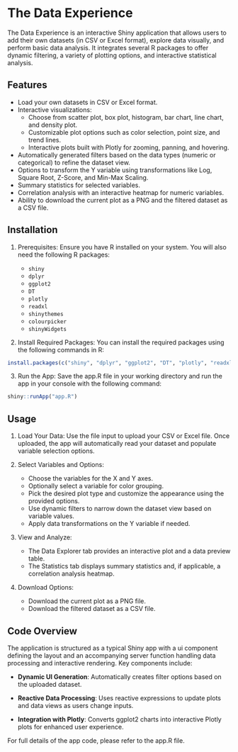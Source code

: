# The Data Experience

The Data Experience is an interactive Shiny application that allows users to add their own datasets (in CSV or Excel format), explore data visually, and perform basic data analysis. It integrates several R packages to offer dynamic filtering, a variety of plotting options, and interactive statistical analysis.

## Features

- Load your own datasets in CSV or Excel format.
- Interactive visualizations:
  - Choose from scatter plot, box plot, histogram, bar chart, line chart, and density plot.
  - Customizable plot options such as color selection, point size, and trend lines.
  - Interactive plots built with Plotly for zooming, panning, and hovering.
- Automatically generated filters based on the data types (numeric or categorical) to refine the dataset view.
- Options to transform the Y variable using transformations like Log, Square Root, Z-Score, and Min-Max Scaling.
- Summary statistics for selected variables.
- Correlation analysis with an interactive heatmap for numeric variables.
- Ability to download the current plot as a PNG and the filtered dataset as a CSV file.

## Installation

1. Prerequisites:
   Ensure you have R installed on your system. You will also need the following R packages:

   - `shiny`
   - `dplyr`
   - `ggplot2`
   - `DT`
   - `plotly`
   - `readxl`
   - `shinythemes`
   - `colourpicker`
   - `shinyWidgets`

2. Install Required Packages:
   You can install the required packages using the following commands in R:

```r
install.packages(c("shiny", "dplyr", "ggplot2", "DT", "plotly", "readxl", "shinythemes", "colourpicker", "shinyWidgets"))
```

3. Run the App:
   Save the app.R file in your working directory and run the app in your console with the following command:

```r
shiny::runApp("app.R")
```

## Usage

1. Load Your Data:
   Use the file input to upload your CSV or Excel file. Once uploaded, the app will automatically read your dataset and populate variable selection options.

2. Select Variables and Options:

   - Choose the variables for the X and Y axes.
   - Optionally select a variable for color grouping.
   - Pick the desired plot type and customize the appearance using the provided options.
   - Use dynamic filters to narrow down the dataset view based on variable values.
   - Apply data transformations on the Y variable if needed.

3. View and Analyze:

   - The Data Explorer tab provides an interactive plot and a data preview table.
   - The Statistics tab displays summary statistics and, if applicable, a correlation analysis heatmap.

4. Download Options:

   - Download the current plot as a PNG file.
   - Download the filtered dataset as a CSV file.

## Code Overview

The application is structured as a typical Shiny app with a ui component defining the layout and an accompanying server function handling data processing and interactive rendering. Key components include:

- **Dynamic UI Generation**: Automatically creates filter options based on the uploaded dataset.

- **Reactive Data Processing**: Uses reactive expressions to update plots and data views as users change inputs.

- **Integration with Plotly**: Converts ggplot2 charts into interactive Plotly plots for enhanced user experience.

For full details of the app code, please refer to the app.R file.
